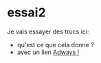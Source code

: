 # essai2

Je vais essayer des trucs ici:<ul>
<li>qu'est ce que cela donne ?
<li>avec un lien <a href="http://www.adways.com">Adways !</a>
</ul>
